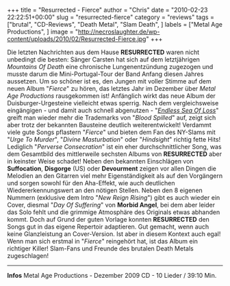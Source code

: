 +++
title = "Resurrected - Fierce"
author = "Chris"
date = "2010-02-23 22:22:51+00:00"
slug = "resurrected-fierce"
category = "reviews"
tags = ["brutal", "CD-Reviews", "Death Metal", "Slam Death", ]
labels = ["Metal Age Productions", ]
image = "http://necroslaughter.de/wp-content/uploads/2010/02/Resurrected-Fierce.jpg"
+++

Die letzten Nachrichten aus dem Hause **RESURRECTED** waren nicht unbedingt die besten: Sänger Carsten hat sich auf dem letztjährigen _Mountains Of Death_ eine chronische Lungenentzündung zugezogen und musste darum die Mini-Portugal-Tour der Band Anfang diesen Jahres aussetzen.
Um so schöner ist es, den Jungen mit voller Stimme auf dem neuen Album "_Fierce_" zu hören, das letztes Jahr im Dezember über _Metal Age Productions_ rausgekommen ist!
Anfänglich wirkt das neue Album der Duisburger-Urgesteine vielleicht etwas sperrig. Nach dem vergleichsweise eingängigen - und damit auch schnell abgenutzen - "<a href="http://necroslaughter.de/2008/10/resurrected-endless-sea-of-loss/">_Endless Sea Of Loss_</a>" greift man wieder mehr die Trademarks von "_Blood Spilled_" auf, zeigt sich aber trotz der bekannten Bausteine deutlich weiterentwickelt! Verdammt viele gute Songs pflastern "_Fierce_" und bieten dem Fan des NY-Slams mit "_Urge To Murder_", "_Divine Masturbation_" oder "_Hindsight_" richtig fette Hits! Lediglich "_Perverse Consecration_" ist ein eher durchschnittlicher Song, was dem Gesamtbild des mittlerweile sechsten Albums von **RESURRECTED** aber in keinster Weise schadet! Neben den bekannten Einschlägen von **Suffocation**, **Disgorge** (US) oder **Devourment** zeigen vor allen Dingen die Melodien an den Gitarren viel mehr Eigenständigkeit als auf den Vorgängern und sorgen sowohl für den Aha-Effekt, wie auch deutlichen Wiedererkennungswert an den nötigen Stellen. Neben den 8 eigenen Nummern (exklusive dem Intro "_New Reign Rising_") gibt es auch wieder ein Cover, diesmal "_Day Of Suffering_" von **Morbid Angel**, bei dem aber leider das Solo fehlt und die grimmige Atmosphäre des Originals etwas abhanden kommt. Doch auf Grund der guten Vorlage konnten **RESURRECTED** den Songs gut in das eigene Repertoir adaptieren. Gut gemacht, wenn auch keine Glanzleistung an Cover-Version. Ist aber in diesem Kontext auch egal!
Wenn man sich erstmal in "_Fierce_" reingehört hat, ist das Album ein richtiger Killer! Slam-Fans und Freunde des brutalen Death Metals zugeschlagen!





---
**Infos**
Metal Age Productions - Dezember 2009
CD - 10 Lieder / 39:10 Min.

